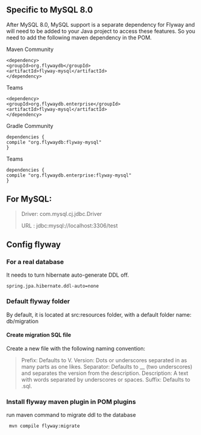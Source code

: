 ## Specific to MySQL 8.0

After MySQL 8.0, MySQL support is a separate dependency for Flyway and will need to be added to your Java project to access these features.
So you need to add the following maven dependency in the POM. 

Maven
Community

```
<dependency>
<groupId>org.flywaydb</groupId>
<artifactId>flyway-mysql</artifactId>
</dependency>
````

Teams
````
<dependency>
<groupId>org.flywaydb.enterprise</groupId>
<artifactId>flyway-mysql</artifactId>
</dependency>
````
Gradle Community
````
dependencies {
compile "org.flywaydb:flyway-mysql"
}
````
Teams
````
dependencies {
compile "org.flywaydb.enterprise:flyway-mysql"
}
````

## For MySQL:

>Driver: com.mysql.cj.jdbc.Driver
>
>URL : jdbc:mysql://localhost:3306/test

## Config flyway 
### For a real database
It needs to turn hibernate auto-generate DDL off.

````
spring.jpa.hibernate.ddl-auto=none
````

### Default flyway folder

By default, it is located at src:resources folder, with a default folder name: db/migration

#### Create migration SQL file

Create a new file with the following naming convention:

>Prefix: Defaults to V.
>Version: Dots or underscores separated in as many parts as one likes.
>Separator: Defaults to __ (two underscores) and separates the version from the description.
>Description: A text with words separated by underscores or spaces.
>Suffix: Defaults to .sql.
 
### Install flyway maven plugin in POM plugins 
run maven command to migrate ddl to the database

````
 mvn compile flyway:migrate
````